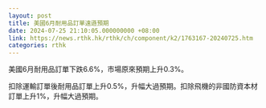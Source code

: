 ```yaml
---
layout: post
title: 美國6月耐用品訂單遠遜預期
date: 2024-07-25 21:10:05.000000000 +08:00
link: https://news.rthk.hk/rthk/ch/component/k2/1763167-20240725.htm
categories: rthk
---
```


美國6月耐用品訂單下跌6.6%，市場原來預期上升0.3%。

扣除運輸訂單後耐用品訂單上升0.5%，升幅大過預期。扣除飛機的非國防資本材訂單上升1%，升幅大過預期。
